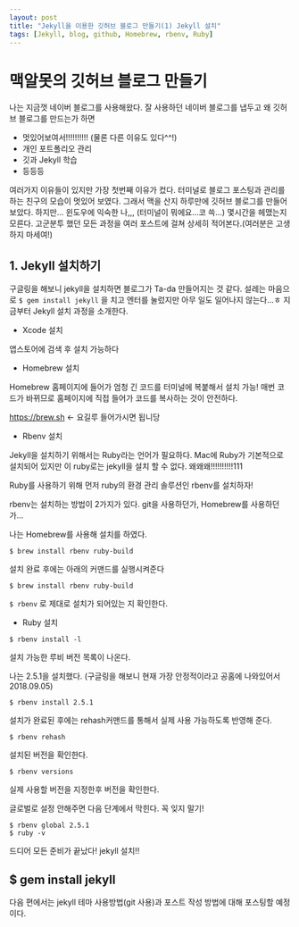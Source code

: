 ```yaml
---
layout: post
title: "Jekyll을 이용한 깃허브 블로그 만들기(1) Jekyll 설치"
tags: [Jekyll, blog, github, Homebrew, rbenv, Ruby]
---
```

# 맥알못의 깃허브 블로그 만들기

나는 지금껏 네이버 블로그를 사용해왔다. 잘 사용하던 네이버 블로그를 냅두고 왜 깃허브 블로그를 만드는가 하면 


* 멋있어보여서!!!!!!!!!! (물론 다른 이유도 있다^^!)
* 개인 포트폴리오 관리
* 깃과 Jekyll 학습
* 등등등 

여러가지 이유들이 있지만 가장 첫번째 이유가 컸다. 터미널로 블로그 포스팅과 관리를 하는 친구의 모습이 멋있어 보였다. 그래서 맥을 산지 하루만에 깃허브 블로그를 만들어 보았다.  하지만... 윈도우에 익숙한 나,,, (터미널이 뭐에요...코 쓱...) 몇시간을 헤맸는지 모른다. 고군분투 했던 모든 과정을 여러 포스트에 걸쳐 상세히 적어본다.(여러분은 고생하지 마세여!)

## 1. Jekyll 설치하기 
구글링을 해보니 jekyll을 설치하면 블로그가 Ta-da 만들어지는 것 같다. 설레는 마음으로 `$ gem install jekyll` 을 치고 엔터를 눌렀지만 아무 일도 일어나지 않는다...ㅎ 지금부터 Jekyll 설치 과정을 소개한다.

* Xcode 설치

앱스토어에 검색 후 설치 가능하다

* Homebrew 설치

Homebrew 홈페이지에 들어가 엄청 긴 코드를 터미널에 복붙해서 설치 가능! 매번 코드가 바뀌므로 홈페이지에 직접 들어가 코드를 복사하는 것이 안전하다. 

https://brew.sh <- 요길루 들어가시면 됩니당

* Rbenv 설치 

Jekyll을 설치하기 위해서는 Ruby라는 언어가 필요하다. Mac에 Ruby가 기본적으로 설치되어 있지만 이 ruby로는 jekyll을 설치 할 수 없다. 왜왜왜!!!!!!!!!!111

Ruby를 사용하기 위해 먼저 ruby의 환경 관리 솔루션인 rbenv를 설치하자!

rbenv는 설치하는 방법이 2가지가 있다. git을 사용하던가, Homebrew를 사용하던가...

나는 Homebrew를 사용해 설치를 하였다.

`$ brew install rbenv ruby-build`

설치 완료 후에는 아래의 커맨드를 실행시켜준다 

`$ brew install rbenv ruby-build` 

`$ rbenv` 로 제대로 설치가 되어있는 지 확인한다.

* Ruby 설치

`$ rbenv install -l` 

설치 가능한 루비 버전 목록이 나온다.

나는 2.5.1을 설치했다. (구글링을 해보니 현재 가장 안정적이라고 공홈에 나와있어서 2018.09.05)

`$ rbenv install 2.5.1`

설치가 완료된 후에는 rehash커맨드를 통해서 실제 사용 가능하도록 반영해 준다.

`$ rbenv rehash`

설치된 버전을 확인한다.

`$ rbenv versions`

실제 사용할 버전을 지정한후 버전을 확인한다.

글로벌로 설정 안해주면 다음 단계에서 막힌다. 꼭 잊지 말기!
```
$ rbenv global 2.5.1
$ ruby -v
```

드디어 모든 준비가 끝났다! jekyll 설치!!

## $ gem install jekyll

다음 편에서는 jekyll 테마 사용방법(git 사용)과 포스트 작성 방법에 대해 포스팅할 예정이다. 

